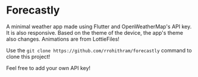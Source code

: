 # Forecastly

A minimal weather app made using Flutter and OpenWeatherMap's API key. It is also responsive. Based on the theme of the device, the app's theme also changes.
Animations are from LottieFiles!

Use the ```git clone https://github.com/rrohithram/forecastly``` command to clone this project!

Feel free to add your own API key!
